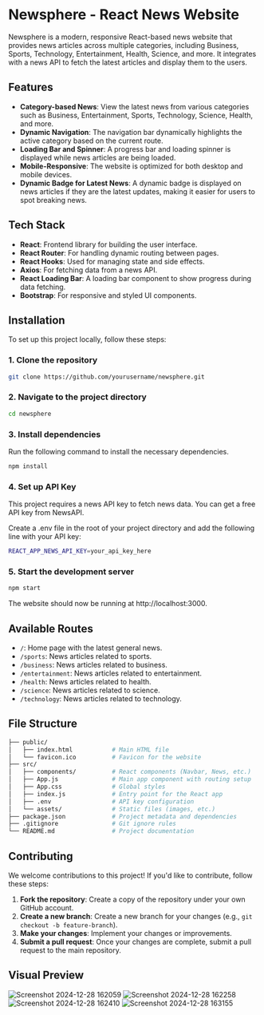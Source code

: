 # Newsphere - React News Website

Newsphere is a modern, responsive React-based news website that provides news articles across multiple categories, including Business, Sports, Technology, Entertainment, Health, Science, and more. It integrates with a news API to fetch the latest articles and display them to the users.

## Features

- **Category-based News**: View the latest news from various categories such as Business, Entertainment, Sports, Technology, Science, Health, and more.
- **Dynamic Navigation**: The navigation bar dynamically highlights the active category based on the current route.
- **Loading Bar and Spinner**: A progress bar and loading spinner is displayed while news articles are being loaded.
- **Mobile-Responsive**: The website is optimized for both desktop and mobile devices.
- **Dynamic Badge for Latest News**: A dynamic badge is displayed on news articles if they are the latest updates, making it easier for users to spot breaking news.

## Tech Stack

- **React**: Frontend library for building the user interface.
- **React Router**: For handling dynamic routing between pages.
- **React Hooks**: Used for managing state and side effects.
- **Axios**: For fetching data from a news API.
- **React Loading Bar**: A loading bar component to show progress during data fetching.
- **Bootstrap**: For responsive and styled UI components.

## Installation

To set up this project locally, follow these steps:

### 1. Clone the repository

```bash
git clone https://github.com/yourusername/newsphere.git
```
### 2. Navigate to the project directory
```bash
cd newsphere
```
### 3. Install dependencies
Run the following command to install the necessary dependencies.
```bash
npm install
```
### 4. Set up API Key
This project requires a news API key to fetch news data. You can get a free API key from NewsAPI.

Create a .env file in the root of your project directory and add the following line with your API key:
```bash
REACT_APP_NEWS_API_KEY=your_api_key_here
```
### 5. Start the development server
```bash
npm start
```
The website should now be running at http://localhost:3000.
## Available Routes

- `/`: Home page with the latest general news.
- `/sports`: News articles related to sports.
- `/business`: News articles related to business.
- `/entertainment`: News articles related to entertainment.
- `/health`: News articles related to health.
- `/science`: News articles related to science.
- `/technology`: News articles related to technology.

## File Structure

```bash
├── public/
│   ├── index.html           # Main HTML file
│   └── favicon.ico          # Favicon for the website
├── src/
│   ├── components/          # React components (Navbar, News, etc.)
│   ├── App.js               # Main app component with routing setup
│   ├── App.css              # Global styles
│   ├── index.js             # Entry point for the React app
│   ├── .env                 # API key configuration
│   └── assets/              # Static files (images, etc.)
├── package.json             # Project metadata and dependencies
├── .gitignore               # Git ignore rules
└── README.md                # Project documentation
```
## Contributing

We welcome contributions to this project! If you'd like to contribute, follow these steps:

1. **Fork the repository**: Create a copy of the repository under your own GitHub account.
2. **Create a new branch**: Create a new branch for your changes (e.g., `git checkout -b feature-branch`).
3. **Make your changes**: Implement your changes or improvements.
4. **Submit a pull request**: Once your changes are complete, submit a pull request to the main repository.

## Visual Preview

![Screenshot 2024-12-28 162059](https://github.com/user-attachments/assets/2badc6a5-650d-4e6e-879e-bebc820581b8)
![Screenshot 2024-12-28 162258](https://github.com/user-attachments/assets/a7ebe108-b437-4b29-a703-421e3e68cdcb)
![Screenshot 2024-12-28 162410](https://github.com/user-attachments/assets/e1086564-e9d0-44ce-80aa-2461e6dd7ee3)
![Screenshot 2024-12-28 163155](https://github.com/user-attachments/assets/ed1527c0-31e0-4cdf-a984-b6390636366c)


   
